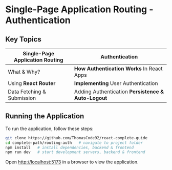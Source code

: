 # Single-Page Application Routing - Authentication

## Key Topics

| **Single-Page Application Routing** | **Authentication**                                  |
| ----------------------------------- | --------------------------------------------------- |
| What & Why?                         | **How Authentication Works** In React Apps          |
| Using **React Router**              | **Implementing** User Authentication                |
| Data Fetching & Submission          | Adding Authentication **Persistence & Auto-Logout** |

## Running the Application

To run the application, follow these steps:

```bash
git clone https://github.com/ThomasCode92/react-complete-guide
cd complete-path/routing-auth   # navigate to project folder
npm install   # install dependencies, backend & frontend
npm run dev   # start development servers, backend & frontend
```

Open [http://localhost:5173](http://localhost:5173) in a browser to view the application.
